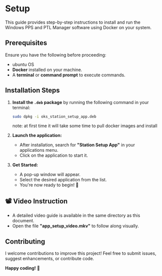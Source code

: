 # Setup

This guide provides step-by-step instructions to install and run the Windows PPS and PTL Manager software using Docker on your system.

## Prerequisites  
Ensure you have the following before proceeding:
- ubuntu OS
- **Docker** installed on your machine.  
- A **terminal** or **command prompt** to execute commands.  

## Installation Steps  

1. **Install the `.deb` package** by running the following command in your terminal:  
   ```bash
   sudo dpkg -i oks_station_setup_app.deb
   ```
   note: at first time it will take some time to pull docker images and install

2. **Launch the application:**  
   - After installation, search for **"Station Setup App"** in your applications menu.  
   - Click on the application to start it.  

3. **Get Started:**  
   - A pop-up window will appear.  
   - Select the desired application from the list.  
   - You're now ready to begin! 🚀

## 📽 Video Instruction  
- A detailed video guide is available in the same directory as this document.  
- Open the file **"app_setup_video.mkv"** to follow along visually.  

## Contributing  
I welcome contributions to improve this project! Feel free to submit issues, suggest enhancements, or contribute code.  

**Happy coding!** 🎉

